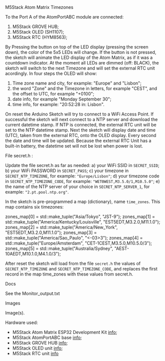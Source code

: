 M5Stack Atom Matrix Timezones

To the Port A of the AtomPortABC module are connected:
1. M5Stack GROVE HUB;
2. M5Stack OLED (SH1107);
3. M5Stack RTC (HYM8563);

By Pressing the button on top of the LED display (pressing the screen down), the color of the 5x5 LEDs will change.
If the button is not pressed, the sketch will animate the LED display of the Atom Matrix, as if it was a countdown indicator.
At the moment all LEDs are dimmed (off: BLACK), the sketch will switch to the next Timezone and will set the external RTC unit acordingly.
In four steps the OLED will show: 
   1) Time zone name and city, for example: "Europe" and "Lisbon"; 
   2) the word "Zone" and the Timezone in letters, for example "CEST", and the offset to UTC, for example "+0100";
   3) date info, for example "Monday September 30"; 
   4) time info, for example: "20:52:28 in: Lisbon".

On reset the Arduino Sketch will try to connect to a WiFi Access Point. If successful the sketch will next connect to a NTP server and download the current datetime stamp.
If NTP is connected, the external RTC unit will be set to the NTP datetime stamp.
Next the sketch will display date and time (UTC), taken from the external RTC, onto the OLED display. Every second the date and time will be updated.
Because the external RTC Unit has a built-in battery, the datetime set will not be lost when power is lost.

File secret.h :

Update the file secret.h as far as needed:
 a) your WiFi SSID in ```SECRET_SSID```;
 b) your WiFi PASSWORD in ```SECRET_PASS```;
 c) your timezone in ```SECRET_NTP_TIMEZONE```, for example: ```"Europe/Lisbon"```;
 d) your timezone code in ```SECRET_NTP_TIMEZONE_CODE```, for example: ```"WET0WEST,M3.5.0/1,M10.5.0"```;
 e) the name of the NTP server of your choice in ```SECRET_NTP_SERVER_1```, for example: ```"2.pt.pool.ntp.org"```.

 In the sketch is pre-programmed a map (dictionary), name ```time_zones```. This map contains six timezones:

 zones_map[0] = std::make_tuple("Asia/Tokyo", "JST-9");
 zones_map[1] = std::make_tuple("America/Kentucky/Louisville", "EST5EDT,M3.2.0,M11.1.0");
 zones_map[2] = std::make_tuple("America/New_York", "EST5EDT,M3.2.0,M11.1.0");
 zones_map[3] = std::make_tuple("America/Sao_Paulo", "<-03>3");
 zones_map[4] = std::make_tuple("Europe/Amsterdam", "CET-1CEST,M3.5.0,M10.5.0/3");
 zones_map[5] = std::make_tuple("Australia/Sydney", "AEST-10AEDT,M10.1.0,M4.1.0/3");

 After reset the sketch will load from the file ```secret.h``` the values of ```SECRET_NTP_TIMEZONE``` and ```SECRET_NTP_TIMEZONE_CODE```, 
 and replaces the first record in the map time_zones with these values from secret.h.

Docs

See the Monitor_output.txt

Images 

Image(s).

Hardware used:
- M5Stack Atom Matrix ESP32 Development Kit [info](https://shop.m5stack.com/products/atom-matrix-esp32-development-kit);
- M5Stack AtomPortABC base [info](https://docs.m5stack.com/en/unit/AtomPortABC);
- M5Stack GROVE HUB [info](https://docs.m5stack.com/en/unit/hub);
- M5Stack OLED unit [info](https://docs.m5stack.com/en/unit/oled);
- M5Stack RTC unit [info](https://shop.m5stack.com/products/real-time-clock-rtc-unit-hym8563)

